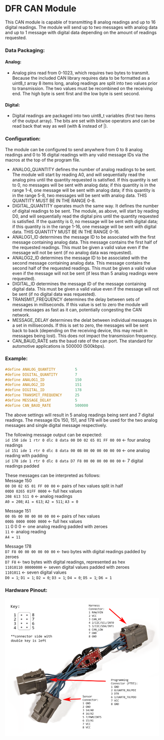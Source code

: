 # DFR CAN Module

This CAN module is capable of transmitting 8 analog readings and up to 16 digital 
readings. The module will send up to two messages with analog data and up to 1 message 
with digital data depending on the amount of readings requested.

### Data Packaging:

#### Analog: 
- Analog pins read from 0-1023, which requires two bytes to transmit. Because the 
included CAN library requires data to be formatted as a uint8_t array 8 items long, analog 
readings are split into two values prior to transmission. The two values must be 
recombined on the receiving end. The high byte is sent first and the low byte is sent 
second.

#### Digital: 
- Digital readings are packaged into two uint8_t variables (first two items of the 
output array). The bits are set with bitwise operators and can be read back that way as 
well (with & instead of |).

### Configuration:

The module can be configured to send anywhere from 0 to 8 analog readings and 0 to 16 
digital readings with any valid message IDs via the macros at the top of the program file.

- ANALOG_QUANTITY defines the number of analog readings to be sent. The module will start by 
reading A0, and will sequentially read the analog pins until the quantity requested is 
satisfied. If this quantity is set to 0, no messages will be sent with analog data; if 
this quantity is in the range 1-4, one message will be sent with analog data; if this 
quantity is in the range 5-8, two messages will be sent with analog data. THIS QUANTITY 
MUST BE IN THE RANGE 0-8.
- DIGITAL_QUANTITY operates much the same way. It defines the number of digital readings to 
be sent. The module, as above, will start by reading D0, and will sequentially read the 
digital pins until the quantity requested is satisfied. If the quantity is 0, no message 
will be sent with digital data; if this quantity is in the range 1-16, one message will be 
sent with digital data. THIS QUANTITY MUST BE IN THE RANGE 0-16.
- ANALOG1_ID determines the message ID to be associated with the first message containing 
analog data. This message contains the first half of the requested readings. This must be 
given a valid value even if the message will not be sent (if no analog data was requested).
- ANALOG2_ID determines the message ID to be associated with the second message containing 
analog data. This message contains the second half of the requested readings. This must be 
given a valid value even if the message will not be sent (if less than 5 analog readings 
were requested).
- DIGITAL_ID determines the message ID of the message containing digital data. This must be 
given a valid value even if the message will not be sent (if no digital data was 
requested).
- TRANSMIT_FREQUENCY determines the delay between sets of messages in milliseconds. If this 
value is set to zero the module will send messages as fast as it can, potentially 
congesting the CAN network.
- MESSAGE_DELAY determines the delat between individual messages in a set in milliseconds. 
If this is set to zero, the messages will be sent back to back (depending on the receiving 
device, this may result in messages being lost). This does not impact the transmission 
frequency.
- CAN_BAUD_RATE sets the baud rate of the can port. The standard for automotive applications 
is 500000 (500kbps).

### Example:

```c++
#define ANALOG_QUANTITY         5
#define DIGITAL_QUANTITY        7
#define ANALOG1_ID              150
#define ANALOG2_ID              151
#define DIGITAL_ID              178
#define TRANSMIT_FREQUENCY      25
#define MESSAGE_DELAY           5
#define CAN_BAUD_RATE           500000
```

The above settings will result in 5 analog readings being sent and 7 digital readings. The 
message IDs 150, 151, and 178 will be used for the two analog messages and single digital 
message respectively.

The following message output can be expected:  
`id 150 ide 1 rtr 0 dlc 8 data 00 D0 02 65 01 FF 00 00` <- four analog readings  
`id 151 ide 1 rtr 0 dlc 8 data 00 0B 00 00 00 00 00 00` <- one analog reading with padding  
`id 178 ide 1 rtr 0 dlc 8 data D7 F8 00 00 00 00 00 00` <- 7 digital readings padded

These messages can be interpreted as follows:  
Message 150  
`00 D0 02 65 01 FF 00 00` <- pairs of hex values split in half  
`00D0 0265 01FF 0000` <- full hex values  
`208 613 511 0` <- analog readings  
`A0 = 208`; `A1 = 613`; `A2 = 511`; `A3 = 0`

Message 151  
`00 0b 00 00 00 00 00 00` <- pairs of hex values  
`000b 0000 0000 0000` <- full hex values  
`11` 0 0 0 <- one analog reading padded with zeroes  
`11` <- analog reading  
`A4 = 11`

Message 178  
`D7 F8 00 00 00 00 00 00` <- two bytes with digital readings padded by zeroes  
`D7 F8` <- two bytes with digital readings, represented as hex  
`11010110 00000000` <- seven digital values padded with zeroes  
`1101011` <- seven digital values  
`D0 = 1`; `D1 = 1`; `D2 = 0`; `D3 = 1`; `D4 = 0`; `D5 = 1`; `D6 = 1`

### Hardware Pinout:

![Hardware Pinout (SparkFun AST-CAN485 Dev Board)](pinout.png)